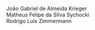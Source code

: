 João Gabriel de Almeida Krieger <br />
Matheus Felipe da Silva Sychocki <br />
Rodrigo Luís Zimmermann
